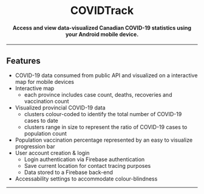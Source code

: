 <h1 align="center">COVIDTrack</h1>

<h4 align="center">Access and view data-visualized Canadian COVID-19 statistics using your Android mobile device.</h4>

---

Features
---
- COVID-19 data consumed from public API and visualized on a interactive map for mobile devices
- Interactive map 
  - each province includes case count, deaths, recoveries and vaccination count
- Visualized provincial COVID-19 data
  - clusters colour-coded to identify the total number of COVID-19 cases to date
  - clusters range in size to represent the ratio of COVID-19 cases to population count
- Population vaccination percentage represented by an easy to visualize progression bar
- User account creation & login
  - Login authentication via Firebase authentication
  - Save current location for contact tracing purposes
  - Data stored to a Firebase back-end
- Accessability settings to accommodate colour-blindness

---
